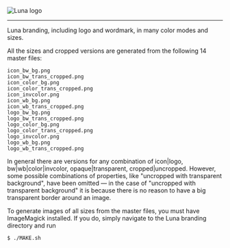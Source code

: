 ![Luna logo](https://github.com/lunalabs/branding/raw/master/logo_color_trans_trimmed_100.png)

----

Luna branding, including logo and wordmark,
in many color modes and sizes.

All the sizes and cropped versions are generated from
the following 14 master files:
```
icon_bw_bg.png
icon_bw_trans_cropped.png
icon_color_bg.png
icon_color_trans_cropped.png
icon_invcolor.png
icon_wb_bg.png
icon_wb_trans_cropped.png
logo_bw_bg.png
logo_bw_trans_cropped.png
logo_color_bg.png
logo_color_trans_cropped.png
logo_invcolor.png
logo_wb_bg.png
logo_wb_trans_cropped.png
```
In general there are versions for any combination of icon|logo,
bw|wb|color|invcolor, opaque|transparent, cropped|uncropped.
However, some possible combinations of properties,
like "uncropped with transparent background", have been
omitted — in the case of "uncropped with transparent background"
it is because there is no reason to have a big transparent
border around an image.

To generate images of all sizes from the master files, you must
have ImageMagick installed. If you do, simply navigate to the
Luna branding directory and run
```
$ ./MAKE.sh
```
